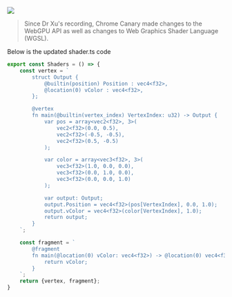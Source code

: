 ![](https://www.youtube.com/watch?v=h6Dqos4mfVY)

> Since Dr Xu's recording, Chrome Canary made changes to the WebGPU API as well as changes to Web Graphics Shader Language (WGSL).

Below is the updated shader.ts code
```ts
export const Shaders = () => {
    const vertex = `
        struct Output {
            @builtin(position) Position : vec4<f32>,
            @location(0) vColor : vec4<f32>,
        };

        @vertex
        fn main(@builtin(vertex_index) VertexIndex: u32) -> Output {
            var pos = array<vec2<f32>, 3>(
                vec2<f32>(0.0, 0.5),
                vec2<f32>(-0.5, -0.5),
                vec2<f32>(0.5, -0.5)
            );

            var color = array<vec3<f32>, 3>(
                vec3<f32>(1.0, 0.0, 0.0),
                vec3<f32>(0.0, 1.0, 0.0),
                vec3<f32>(0.0, 0.0, 1.0)
            );

            var output: Output;
            output.Position = vec4<f32>(pos[VertexIndex], 0.0, 1.0);
            output.vColor = vec4<f32>(color[VertexIndex], 1.0);
            return output;
        }
    `;

    const fragment = `
        @fragment
        fn main(@location(0) vColor: vec4<f32>) -> @location(0) vec4<f32> {
            return vColor;
        }
    `;
    return {vertex, fragment};
}
```